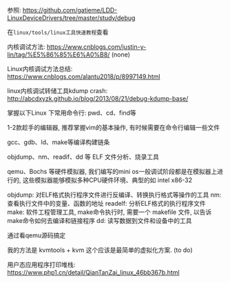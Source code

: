 参照: https://github.com/gatieme/LDD-LinuxDeviceDrivers/tree/master/study/debug

在`linux/tools/linux工具快速教程`查看


内核调试方法: https://www.cnblogs.com/justin-y-lin/tag/%E5%86%85%E6%A0%B8/ (none)


Linux内核调试方法总结: https://www.cnblogs.com/alantu2018/p/8997149.html




linux内核调试转储工具kdump crash: http://abcdxyzk.github.io/blog/2013/08/21/debug-kdump-base/



掌握以下Linux 下常用命令行: pwd、cd、find等

1-2款趁手的编辑器, 推荐掌握vim的基本操作, 有时候需要在命令行编辑一些文件

gcc、gdb、ld、make等编译构建链条

objdump、nm、readif、dd 等 ELF 文件分析、烧录工具

qemu、Bochs 等硬件模拟器, 我们编写的mini os一般调试阶段都是在模拟器上进行的, 这些模拟器能够模拟多种CPU硬件环境、典型的如 intel x86-32

objdump: 对ELF格式执行程序文件进行反编译、转换执行格式等操作的工具
nm: 查看执行文件中的变量、函数的地址
readelf: 分析ELF格式的执行程序文件
make: 软件工程管理工具,  make命令执行时, 需要一个 makefile 文件, 以告诉make命令如何去编译和链接程序
dd: 读写数据到文件和设备中的工具




通过看qemu源码搞定

我的方法是 kvmtools + kvm 这个应该是最简单的虚拟化方案.  (to do)



用户态应用程序打印堆栈: https://www.php1.cn/detail/QianTanZai_linux_46bb367b.html

